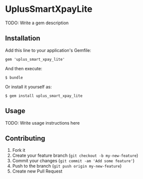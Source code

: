 # UplusSmartXpayLite

TODO: Write a gem description

## Installation

Add this line to your application's Gemfile:

    gem 'uplus_smart_xpay_lite'

And then execute:

    $ bundle

Or install it yourself as:

    $ gem install uplus_smart_xpay_lite

## Usage

TODO: Write usage instructions here

## Contributing

1. Fork it
2. Create your feature branch (`git checkout -b my-new-feature`)
3. Commit your changes (`git commit -am 'Add some feature'`)
4. Push to the branch (`git push origin my-new-feature`)
5. Create new Pull Request
